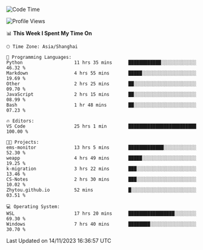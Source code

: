 <!--START_SECTION:waka-->
![Code Time](http://img.shields.io/badge/Code%20Time-1%2C372%20hrs%2028%20mins-blue)

![Profile Views](http://img.shields.io/badge/Profile%20Views-0-blue)

📊 **This Week I Spent My Time On** 

```text
🕑︎ Time Zone: Asia/Shanghai

💬 Programming Languages: 
Python                   11 hrs 35 mins      ████████████░░░░░░░░░░░░░   46.32 % 
Markdown                 4 hrs 55 mins       █████░░░░░░░░░░░░░░░░░░░░   19.69 % 
Other                    2 hrs 25 mins       ██░░░░░░░░░░░░░░░░░░░░░░░   09.70 % 
JavaScript               2 hrs 15 mins       ██░░░░░░░░░░░░░░░░░░░░░░░   08.99 % 
Bash                     1 hr 48 mins        ██░░░░░░░░░░░░░░░░░░░░░░░   07.23 % 

🔥 Editors: 
VS Code                  25 hrs 1 min        █████████████████████████   100.00 % 

🐱‍💻 Projects: 
ems-monitor              13 hrs 5 mins       █████████████░░░░░░░░░░░░   52.30 % 
weapp                    4 hrs 49 mins       █████░░░░░░░░░░░░░░░░░░░░   19.25 % 
k-migration              3 hrs 22 mins       ███░░░░░░░░░░░░░░░░░░░░░░   13.46 % 
CS-Notes                 2 hrs 30 mins       ███░░░░░░░░░░░░░░░░░░░░░░   10.02 % 
Zhytou.github.io         52 mins             █░░░░░░░░░░░░░░░░░░░░░░░░   03.51 % 

💻 Operating System: 
WSL                      17 hrs 20 mins      █████████████████░░░░░░░░   69.30 % 
Windows                  7 hrs 40 mins       ████████░░░░░░░░░░░░░░░░░   30.70 % 
```


 Last Updated on 14/11/2023 16:36:57 UTC
<!--END_SECTION:waka-->